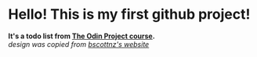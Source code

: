 <h1>Hello! This is my first github project!</h1>

<b>It's a todo list from <a href="https://www.theodinproject.com/dashboard">The Odin Project course</a>.</b><br>
<i>design was copied from <a href="https://bscottnz.github.io/todo/">bscottnz's website</a></i>
